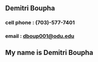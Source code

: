 ## Demitri Boupha
### **cell phone** : (703)-577-7401
### **email** : dboup001@odu.edu
## My name is Demitri Boupha 
